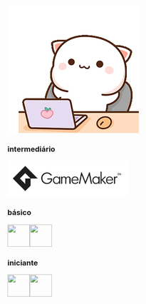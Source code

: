<!-- gatinho --> 
<img src="/gif1.gif">
<!-- linguagens -->
<h3>intermediário</h3>
  <img src="/GameMaker_Logo_BlackTransparent.png" height="80">
<h3>básico</h3>
  <!-- java --> 
  <img align="left" src="https://cdn.jsdelivr.net/gh/devicons/devicon/icons/java/java-plain-wordmark.svg" width="50" height="50" />
  <!-- php --> 
  <img src="https://cdn.jsdelivr.net/gh/devicons/devicon/icons/php/php-plain.svg" width="50" height="50" />
<h3>iniciante</h3>
  <!-- javascript --> 
  <img align="left" src="https://cdn.jsdelivr.net/gh/devicons/devicon/icons/javascript/javascript-plain.svg" width="50" height="50" />
  <!-- dart --> 
  <img src="https://cdn.jsdelivr.net/gh/devicons/devicon/icons/dart/dart-plain-wordmark.svg" width="50" height="50" />
<!--
<img src="https://cdn.jsdelivr.net/gh/devicons/devicon/icons/canva/canva-original.svg" width="30" height="30" />
<img align="left" src="https://cdn.jsdelivr.net/gh/devicons/devicon/icons/vscode/vscode-plain.svg" width="30" height="30" /> 
<img align="left" src="https://cdn.jsdelivr.net/gh/devicons/devicon/icons/html5/html5-plain.svg" width="30" height="30" />
<img align="left" src="https://cdn.jsdelivr.net/gh/devicons/devicon/icons/css3/css3-plain.svg" width="30" height="30" />
<img align="left" src="https://cdn.jsdelivr.net/gh/devicons/devicon/icons/mysql/mysql-plain.svg" width="30" height="30" />
<img align="left" src="https://cdn.jsdelivr.net/gh/devicons/devicon/icons/ubuntu/ubuntu-plain.svg" width="30" height="30" />
<img align="left" src="https://cdn.jsdelivr.net/gh/devicons/devicon/icons/nodejs/nodejs-plain.svg" width="30" height="30" />
<img align="left" src="https://cdn.jsdelivr.net/gh/devicons/devicon/icons/laravel/laravel-plain.svg" width="30" height="30" />
<img align="left" src="https://cdn.jsdelivr.net/gh/devicons/devicon/icons/postgresql/postgresql-plain.svg" width="30" height="30" />
<img align="left" src="https://cdn.jsdelivr.net/gh/devicons/devicon/icons/flutter/flutter-plain.svg" width="30" height="30" />
<img align="left" src="https://cdn.jsdelivr.net/gh/devicons/devicon/icons/docker/docker-plain.svg" width="30" height="30" />
<img align="left" src="https://cdn.jsdelivr.net/gh/devicons/devicon/icons/github/github-original.svg" width="30" height="30" />
<img align="left" src="https://cdn.jsdelivr.net/gh/devicons/devicon/icons/git/git-plain.svg" width="30" height="30" />
-->

